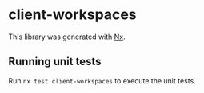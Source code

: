 # client-workspaces

This library was generated with [Nx](https://nx.dev).

## Running unit tests

Run `nx test client-workspaces` to execute the unit tests.
